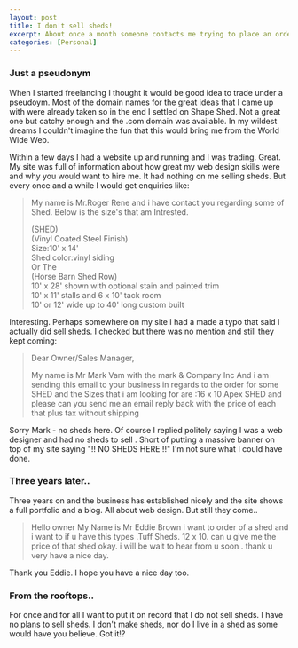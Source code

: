 ```yaml
--- 
layout: post
title: I don't sell sheds!
excerpt: About once a month someone contacts me trying to place an order for a shed. A real shed that you can sit in. For once and for all I want to say I don't sell sheds..
categories: [Personal]
---
```

<h3>Just a pseudonym</h3>
<p>When I started freelancing I thought it would be good idea to trade under a pseudoym. Most of the domain names for the great ideas that I came up with were already taken so in the end I settled on Shape Shed. Not a great one but catchy enough and the .com domain was available. In my wildest dreams I couldn't imagine the fun that this would bring me from the World Wide Web.</p>

<p>Within a few days I had a website up and running and I was trading. Great. My site was full of information about how great my web design skills were and why you would want to hire me. It had nothing on me selling sheds. But every once and a while I would get enquiries like:</p>

<blockquote>
<p>My name is Mr.Roger Rene and i have contact you regarding some of Shed. Below is the size's that am Intrested. </p>
     
<p>(SHED)<br />
(Vinyl Coated Steel Finish)<br />
Size:10' x 14'<br />
Shed color:vinyl siding<br />
Or The<br />
(Horse Barn Shed Row)<br />
10' x 28' shown with optional stain and painted trim<br />
10' x 11' stalls and 6 x 10' tack room<br />
10' or 12' wide up to 40' long custom built<br />
</p>

</blockquote>

<p>Interesting. Perhaps somewhere on my site I had a made a typo that said I actually did sell sheds. I checked but there was no mention and still they kept coming:</p>

<blockquote>
<p>Dear Owner/Sales Manager,</p>
 
<p>My name is Mr Mark  Vam with the  mark &amp; Company Inc And i am sending this email to your business in regards to the order for some SHED and the Sizes that i am looking for are :16 x 10 Apex SHED and please can you send me an email reply back with the price of  each that plus  tax without shipping</p>
</blockquote>

<p>Sorry Mark - no sheds here. Of course I replied politely saying I was a web designer and had no sheds to sell . Short of putting a massive banner on top of my site saying "!! NO SHEDS HERE !!" I'm not sure what I could have done.</p>

<h3>Three years later..</h3>

<p>Three years on and the business has established nicely and the site shows a full portfolio and a blog. All about web design. But still they come.. </p>

<blockquote>
<p>Hello owner My Name is Mr Eddie Brown i want to order of a shed  and i want to if u have this types .Tuff Sheds. 12 x 10. can u give me the price of that shed okay. i will be wait to hear from u soon . thank u very have a nice day.</p>
</blockquote>

<p>Thank you Eddie. I hope you have a nice day too.</p>

<h3>From the rooftops..</h3>

<p>For once and for all I want to put it on record that I do not sell sheds. I have no plans to sell sheds. I don't make sheds, nor do I live in a shed as some would have you believe. Got it!?</p>
